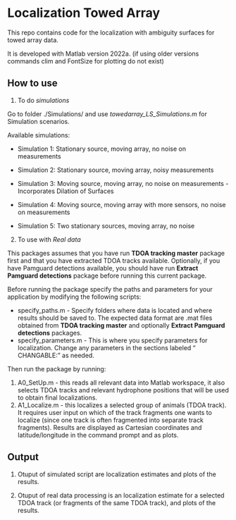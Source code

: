 # Localization Towed Array
 
 This repo contains code for the localization with ambiguity surfaces for towed array data.
 
 It is developed with Matlab version 2022a. (if using older versions commands clim and FontSize for plotting do not exist)
 
 ## How to use
 
 1. To do *simulations*
 
 Go to folder ./Simulations/ and use *towedarray_LS_Simulations.m* for Simulation scenarios. 

Available simulations:
 
- Simulation 1: Stationary source, moving array, no noise on measurements

- Simulation 2: Stationary source, moving array, noisy measurements 

- Simulation 3: Moving source, moving array, no noise on measurements - Incorporates Dilation of Surfaces

- Simulation 4: Moving source, moving array with more sensors, no noise on measurements

- Simulation 5: Two stationary sources, moving array, no noise
 
 
2. To use with *Real data*

This packages assumes that you have run **TDOA tracking master** package first and that you have extracted TDOA tracks available. Optionally, if you have Pamguard detections available, you should have run **Extract Pamguard detections** package before running this current package.

Before running the package specify the paths and parameters for your application by modifying the following scripts: 

- specify_paths.m - Specify folders where data is located and where results should be saved to. The expected data format are .mat files obtained from **TDOA tracking master** and optionally **Extract Pamguard detections** packages.
- specify_parameters.m - This is where you specify parameters for localization. Change any parameters in the sections labeled “ CHANGABLE:” as needed. 


Then run the package by running:
1) A0_SetUp.m - this reads all relevant data into Matlab workspace, it also selects TDOA tracks and relevant hydrophone positions that will be used to obtain final localizations.
2) A1_Localize.m - this localizes a selected group of animals (TDOA track). It requires user input on which of the track fragments one wants to localize (since one track is often fragmented into separate track fragments). Results are displayed as Cartesian coordinates and latitude/longitude in the command prompt and as plots.


## Output

1. Otuput of simulated script are localization estimates and plots of the results.

2. Otuput of real data processing is an localization estimate for a selected TDOA track (or fragments of the same TDOA track), and plots of the results. 

 
 
 



